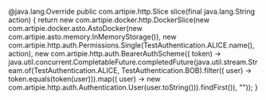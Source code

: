 @java.lang.Override
public com.artipie.http.Slice slice(final java.lang.String action) {
    return new com.artipie.docker.http.DockerSlice(new com.artipie.docker.asto.AstoDocker(new com.artipie.asto.memory.InMemoryStorage()), new com.artipie.http.auth.Permissions.Single(TestAuthentication.ALICE.name(), action), new com.artipie.http.auth.BearerAuthScheme(( token) -> java.util.concurrent.CompletableFuture.completedFuture(java.util.stream.Stream.of(TestAuthentication.ALICE, TestAuthentication.BOB).filter(( user) -> token.equals(token(user))).map(( user) -> new com.artipie.http.auth.Authentication.User(user.toString())).findFirst()), ""));
}